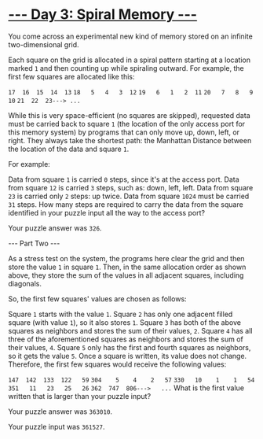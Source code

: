 # [--- Day 3: Spiral Memory ---](http://adventofcode.com/2017/day/3)

You come across an experimental new kind of memory stored on an infinite two-dimensional grid.

Each square on the grid is allocated in a spiral pattern starting at a location marked ``1`` and then counting up while spiraling outward. For example, the first few squares are allocated like this:

``17  16  15  14  13`` 
``18   5   4   3  12`` 
``19   6   1   2  11`` 
``20   7   8   9  10`` 
``21  22  23---> ...`` 

While this is very space-efficient (no squares are skipped), requested data must be carried back to square ``1`` (the location of the only access port for this memory system) by programs that can only move up, down, left, or right. They always take the shortest path: the Manhattan Distance between the location of the data and square ``1``.

For example:

Data from square ``1`` is carried ``0`` steps, since it's at the access port.
Data from square ``12`` is carried ``3`` steps, such as: down, left, left.
Data from square ``23`` is carried only ``2`` steps: up twice.
Data from square ``1024`` must be carried ``31`` steps.
How many steps are required to carry the data from the square identified in your puzzle input all the way to the access port?

Your puzzle answer was ``326``.

--- Part Two ---

As a stress test on the system, the programs here clear the grid and then store the value ``1`` in square ``1``. Then, in the same allocation order as shown above, they store the sum of the values in all adjacent squares, including diagonals.

So, the first few squares' values are chosen as follows:

Square ``1`` starts with the value ``1``.
Square ``2`` has only one adjacent filled square (with value ``1``), so it also stores ``1``.
Square ``3`` has both of the above squares as neighbors and stores the sum of their values, ``2``.
Square ``4`` has all three of the aforementioned squares as neighbors and stores the sum of their values, ``4``.
Square ``5`` only has the first and fourth squares as neighbors, so it gets the value ``5``.
Once a square is written, its value does not change. Therefore, the first few squares would receive the following values:

``147  142  133  122   59`` 
``304    5    4    2   57`` 
``330   10    1    1   54`` 
``351   11   23   25   26`` 
``362  747  806--->   ...`` 
What is the first value written that is larger than your puzzle input?

Your puzzle answer was ``363010``.

Your puzzle input was ``361527``.